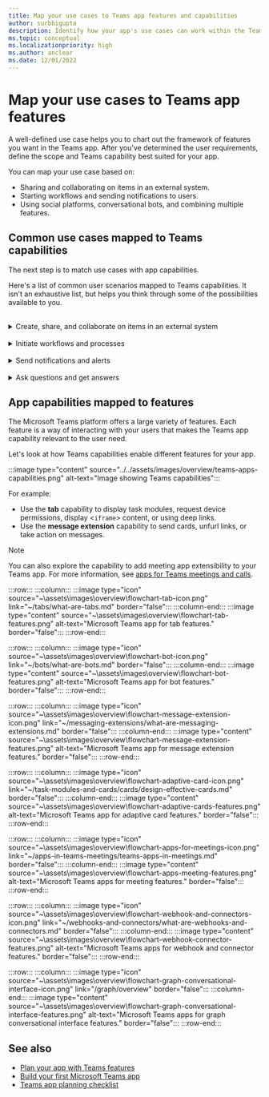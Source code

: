 ```yaml
---
title: Map your use cases to Teams app features and capabilities
author: surbhigupta
description: Identify how your app's use cases can work within the Teams experience, app features and capabilities; map common use cases with capabilities.
ms.topic: conceptual
ms.localizationpriority: high
ms.author: anclear
ms.date: 12/01/2022
---
```

# Map your use cases to Teams app features

A well-defined use case helps you to chart out the framework of features you want in the Teams app. After you've determined the user requirements, define the scope and Teams capability best suited for your app.

You can map your use case based on:

* Sharing and collaborating on items in an external system.
* Starting workflows and sending notifications to users.
* Using social platforms, conversational bots, and combining multiple features.

## Common use cases mapped to Teams capabilities

The next step is to match use cases with app capabilities.

Here's a list of common user scenarios mapped to Teams capabilities. It isn't an exhaustive list, but helps you think through some of the possibilities available to you.
</br>
</br>
<details>
<summary>Create, share, and collaborate on items in an external system</summary>

Apps to interact with your data

| **If you want to...** | **Try ...** |
| --- | --- |
| Search external systems and share the results as an interactive card. | Message extensions with search commands |
| Collect information to insert into a data store or run advanced searches. | Message extensions with action commands |
| Create embedded web experiences to view, work with and share data. | Tabs |
| Push data and send data out of the Teams client. | Connectors and webhooks|
| Interactive modal forms from wherever you need them to collect or display information. | Task modules |

</details>
</br>
<details>
<summary>Initiate workflows and processes</summary>

A quick way to start a process or workflow in an external system.

| **If you want to...** | **Try ...** |
| --- | --- |
| Trigger messages, allowing your users to quickly send the contents of a message to your web services. | Message extensions action commands |
| Open messages from a tab, a bot, or a message extension to collect information before initiating a workflow. | Task modules |
| Interact with your users through text and rich cards. | Conversational bots |
| A good choice for a simple back-and-forth interaction when you don't need to build an entire conversational bot. |  Outgoing webhooks |

</details>
</br>
<details>
<summary>Send notifications and alerts</summary>

Send asynchronous notifications and alerts to your users in Teams.

| **If you want to...** | **Try ...** |
| --- | --- |
| Send proactive messages to groups, channels, or individual users. | Conversational bots |
| Permit a channel to subscribe to receive messages. A connector lets users tailor the subscription with a configuration page. | Connectors and incoming webhooks |

</details>
</br>
<details>
<summary>Ask questions and get answers</summary>

Connect with your users and resolve their queries

| **If you want to...** | **Try ...** |
| --- | --- |
| Natural language processing, AI, machine learning, and all the buzzwords. Use a bot powered by the intelligent cloud to connect your users to the answers they need. | Conversational bots |
| Embed your existing web portal in Teams or create a Teams-specific version for added functionality. | Tabs |

</details>

## App capabilities mapped to features

The Microsoft Teams platform offers a large variety of features. Each feature is a way of interacting with your users that makes the Teams app capability relevant to the user need.

Let's look at how Teams capabilities enable different features for your app.

:::image type="content" source="../../assets/images/overview/teams-apps-capabilities.png" alt-text="Image showing Teams capabilities":::

For example:

* Use the **tab** capability to display task modules, request device permissions, display <`iframe`> content, or using deep links.
* Use the **message extension** capability to send cards, unfurl links, or take action on messages.

> [!NOTE]
> You can also explore the capability to add meeting app extensibility to your Teams app. For more information, see [apps for Teams meetings and calls](../../apps-in-teams-meetings/teams-apps-in-meetings.md).

:::row:::
   :::column:::
      :::image type="icon" source="~\assets\images\overview\flowchart-tab-icon.png" link="~/tabs/what-are-tabs.md" border="false":::
   :::column-end:::
     :::image type="content" source="~\assets\images\overview\flowchart-tab-features.png" alt-text="Microsoft Teams app for tab features." border="false":::
:::row-end:::

:::row:::
   :::column:::
      :::image type="icon" source="~\assets\images\overview\flowchart-bot-icon.png" link="~/bots/what-are-bots.md" border="false":::
   :::column-end:::
     :::image type="content" source="~\assets\images\overview\flowchart-bot-features.png" alt-text="Microsoft Teams app for bot features." border="false":::
:::row-end:::

:::row:::
   :::column:::
      :::image type="icon" source="~\assets\images\overview\flowchart-message-extension-icon.png" link="~/messaging-extensions/what-are-messaging-extensions.md" border="false":::
   :::column-end:::
     :::image type="content" source="~\assets\images\overview\flowchart-message-extension-features.png" alt-text="Microsoft Teams app for message extension features." border="false":::
:::row-end:::

:::row:::
   :::column:::
      :::image type="icon" source="~\assets\images\overview\flowchart-adaptive-card-icon.png" link="~/task-modules-and-cards/cards/design-effective-cards.md" border="false":::
   :::column-end:::
     :::image type="content" source="~\assets\images\overview\flowchart-adaptive-cards-features.png" alt-text="Microsoft Teams app for adaptive card features." border="false":::
:::row-end:::

:::row:::
   :::column:::
      :::image type="icon" source="~\assets\images\overview\flowchart-apps-for-meetings-icon.png" link="~/apps-in-teams-meetings/teams-apps-in-meetings.md" border="false":::
   :::column-end:::
     :::image type="content" source="~\assets\images\overview\flowchart-apps-meeting-features.png" alt-text="Microsoft Teams apps for meeting features." border="false":::
:::row-end:::

:::row:::
   :::column:::
      :::image type="icon" source="~\assets\images\overview\flowchart-webhook-and-connectors-icon.png" link="~/webhooks-and-connectors/what-are-webhooks-and-connectors.md" border="false":::
   :::column-end:::
     :::image type="content" source="~\assets\images\overview\flowchart-webhook-connector-features.png" alt-text="Microsoft Teams apps for webhook and connector features." border="false":::
:::row-end:::

:::row:::
   :::column:::
      :::image type="icon" source="~\assets\images\overview\flowchart-graph-conversational-interface-icon.png" link="/graph/overview" border="false":::
   :::column-end:::
     :::image type="content" source="~\assets\images\overview\flowchart-graph-conversational-interface-features.png" alt-text="Microsoft Teams apps for graph conversational interface features." border="false":::
:::row-end:::

## See also

* [Plan your app with Teams features](../app-fundamentals-overview.md)
* [Build your first Microsoft Teams app](../../get-started/get-started-overview.md)
* [Teams app planning checklist](planning-checklist.md)
